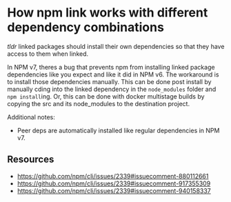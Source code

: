 # How npm link works with different dependency combinations
*tldr* linked packages should install their own dependencies so that they have access to them when linked. 

In NPM v7, theres a bug that prevents npm from installing linked package dependencies like you expect and like it did in NPM v6. The workaround is to install those dependencies manually. This can be done post install by manually cding into the linked dependency in the `node_modules` folder and `npm install`ing. Or, this can be done with docker multistage builds by copying the src and its node_modules to the destination project. 

Additional notes: 
- Peer deps are automatically installed like regular dependencies in NPM v7.

## Resources 
- https://github.com/npm/cli/issues/2339#issuecomment-880112661
- https://github.com/npm/cli/issues/2339#issuecomment-917355309
- https://github.com/npm/cli/issues/2339#issuecomment-940158337